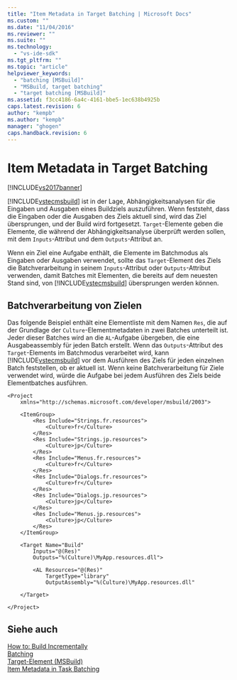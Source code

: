 ```yaml
---
title: "Item Metadata in Target Batching | Microsoft Docs"
ms.custom: ""
ms.date: "11/04/2016"
ms.reviewer: ""
ms.suite: ""
ms.technology: 
  - "vs-ide-sdk"
ms.tgt_pltfrm: ""
ms.topic: "article"
helpviewer_keywords: 
  - "batching [MSBuild]"
  - "MSBuild, target batching"
  - "target batching [MSBuild]"
ms.assetid: f3cc4186-6a4c-4161-bbe5-1ec638b4925b
caps.latest.revision: 6
author: "kempb"
ms.author: "kempb"
manager: "ghogen"
caps.handback.revision: 6
---
```

# Item Metadata in Target Batching
[!INCLUDE[vs2017banner](../code-quality/includes/vs2017banner.md)]

[!INCLUDE[vstecmsbuild](../extensibility/internals/includes/vstecmsbuild_md.md)] ist in der Lage, Abhängigkeitsanalysen für die Eingaben und Ausgaben eines Buildziels auszuführen.  Wenn feststeht, dass die Eingaben oder die Ausgaben des Ziels aktuell sind, wird das Ziel übersprungen, und der Build wird fortgesetzt.  `Target`\-Elemente geben die Elemente, die während der Abhängigkeitsanalyse überprüft werden sollen, mit dem `Inputs`\-Attribut und dem `Outputs`\-Attribut an.  
  
 Wenn ein Ziel eine Aufgabe enthält, die Elemente im Batchmodus als Eingaben oder Ausgaben verwendet, sollte das `Target`\-Element des Ziels die Batchverarbeitung in seinem `Inputs`\-Attribut oder `Outputs`\-Attribut verwenden, damit Batches mit Elementen, die bereits auf dem neuesten Stand sind, von [!INCLUDE[vstecmsbuild](../extensibility/internals/includes/vstecmsbuild_md.md)] übersprungen werden können.  
  
## Batchverarbeitung von Zielen  
 Das folgende Beispiel enthält eine Elementliste mit dem Namen `Res`, die auf der Grundlage der `Culture`\-Elementmetadaten in zwei Batches unterteilt ist.  Jeder dieser Batches wird an die `AL`\-Aufgabe übergeben, die eine Ausgabeassembly für jeden Batch erstellt.  Wenn das `Outputs`\-Attribut des `Target`\-Elements im Batchmodus verarbeitet wird, kann [!INCLUDE[vstecmsbuild](../extensibility/internals/includes/vstecmsbuild_md.md)] vor dem Ausführen des Ziels für jeden einzelnen Batch feststellen, ob er aktuell ist.  Wenn keine Batchverarbeitung für Ziele verwendet wird, würde die Aufgabe bei jedem Ausführen des Ziels beide Elementbatches ausführen.  
  
```  
<Project  
    xmlns="http://schemas.microsoft.com/developer/msbuild/2003">  
  
    <ItemGroup>  
        <Res Include="Strings.fr.resources">  
            <Culture>fr</Culture>  
        </Res>  
        <Res Include="Strings.jp.resources">  
            <Culture>jp</Culture>  
        </Res>  
        <Res Include="Menus.fr.resources">  
            <Culture>fr</Culture>  
        </Res>  
        <Res Include="Dialogs.fr.resources">  
            <Culture>fr</Culture>  
        </Res>  
        <Res Include="Dialogs.jp.resources">  
            <Culture>jp</Culture>  
        </Res>  
        <Res Include="Menus.jp.resources">  
            <Culture>jp</Culture>  
        </Res>  
    </ItemGroup>  
  
    <Target Name="Build"  
        Inputs="@(Res)"  
        Outputs="%(Culture)\MyApp.resources.dll">  
  
        <AL Resources="@(Res)"  
            TargetType="library"  
            OutputAssembly="%(Culture)\MyApp.resources.dll"  
  
    </Target>  
  
</Project>  
```  
  
## Siehe auch  
 [How to: Build Incrementally](../msbuild/how-to-build-incrementally.md)   
 [Batching](../msbuild/msbuild-batching.md)   
 [Target\-Element \(MSBuild\)](../msbuild/target-element-msbuild.md)   
 [Item Metadata in Task Batching](../msbuild/item-metadata-in-task-batching.md)